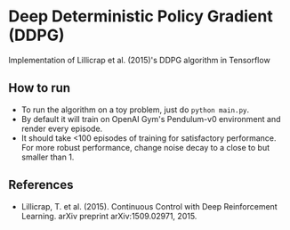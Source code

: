 # Deep Deterministic Policy Gradient (DDPG)
Implementation of Lillicrap et al. (2015)'s DDPG algorithm in Tensorflow

## How to run
- To run the algorithm on a toy problem, just do `python main.py`. 
- By default it will train on OpenAI Gym's Pendulum-v0 environment and render every episode. 
- It should take <100 episodes of training for satisfactory performance. For more robust performance, change noise decay to a close to but smaller than 1.

## References
- Lillicrap, T. et al. (2015). Continuous Control with Deep Reinforcement Learning. arXiv preprint arXiv:1509.02971, 2015.
